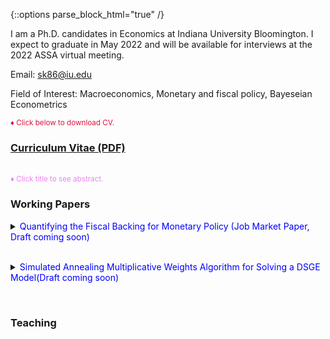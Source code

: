{::options parse_block_html="true" /}



I am a Ph.D. candidates in Economics at Indiana University Bloomington. I expect to graduate in May 2022 and will be available for interviews at the 2022 ASSA virtual meeting.

Email: sk86@iu.edu

Field of Interest: Macroeconomics, Monetary and fiscal policy, Bayeseian Econometrics

<font color="crimson"><small>&diams; Click below to download CV.</small></font> 
### [Curriculum Vitae (PDF)](CV_Kang.pdf)

<br>
<font color="violet"><small>&diams; Click title to see abstract.</small></font>

### Working Papers
<details>
  <summary markdown="span"><font color="blue">Quantifying the Fiscal Backing for Monetary Policy (Job Market Paper, Draft coming soon)</font> 
    
  <font color="black"> <b><i></i></b></font></summary>
  
  
  | **Abstract**          |
  |:---------------------------|
  | Successful inflation targeting requires fiscal policy to adjust the primary surplus path to meet the changes in the market value of government debt due to monetary policy shocks. In this paper, I estimate the response of primary surpluses to a monetary policy shock and examine whether such a response is present in data, as suggested by the theory of monetary-fiscal policy interaction. The U.S. data estimates capture the primary surpluses response, but with some shortage compared to what the theory prescribes. This result indicates that while the U.S. monetary policy has pinned down the price level, there is room for improvement with sufficient fiscal backing. I document that the necessity of primary surplus response to monetary policy shocks results from the dominant discount rate effect from the empirical perspective.
  
 </details>

 <br> 
 
 <details>
  <summary markdown="span"><font color="blue">Simulated Annealing Multiplicative Weights Algorithm for Solving a DSGE Model(Draft coming soon)</font>
    
  <font color="black"><b><i></i></b></font></summary>
    
  | **Abstract**          |
  |:---------------------------|
  | This paper introduces a simulation-based adaptive algorithm to solve a DSGE model with a large state space, namely the curse of dimensionality. It aims to generate a stationary distribution over policy space which is concentrated on the optimal policy. The key strategy is to construct a finite policy space of heuristic policies. To update the distribution over policy space, the method adopts on-line computation via iterative simulation with emphasis on rolling-horizon control to foster the speed of algorithm. Subsequently, I deliver that the algorithm achieves theoretical convergence to the optimal value function and the stationary distribution over policy space is concentrated on the optimal policy. Application to solve the simple two-period RBC model follows as a sample exercise. The result shows the performance is desirable within the feasible number of iterations and size of restricted policy space respectively.
  
 </details>

<br>

### Teaching
 
